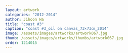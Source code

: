 ```yaml
---
layout: artwork
categories: "2012-2014"
author: Jihoon Ha
title: "coast #3"
caption: "coast #3_oil on canvas_73×73㎝_2014"
image: /assets/images/artworks/artwork067.jpg
thumb: /assets/images/artworks/thumbs/artwork067.jpg
order: 1214015
---
```

